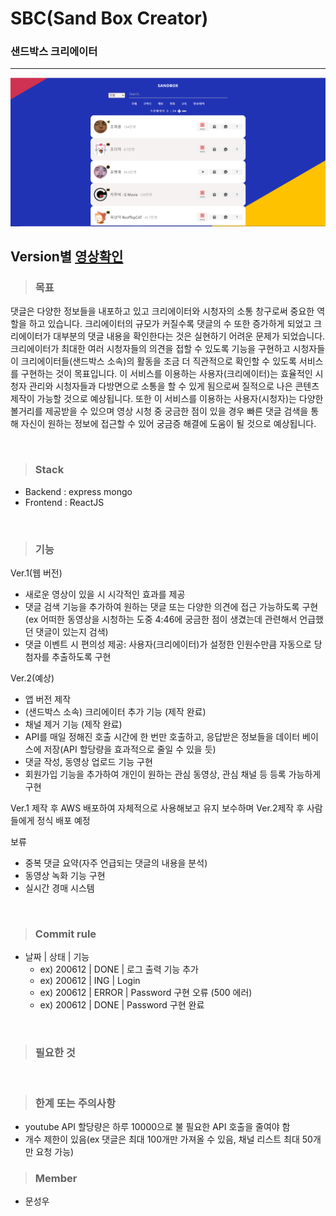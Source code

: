 # SBC(Sand Box Creator)

### 샌드박스 크리에이터

---

<img src='sandbox.PNG' alt=''/>

## Version별 <a href="https://hidden-earth-27978.herokuapp.com/">영상확인</a>

> ### 목표

댓글은 다양한 정보들을 내포하고 있고 크리에이터와 시청자의 소통 창구로써 중요한 역할을 하고 있습니다. 크리에이터의 규모가 커질수록 댓글의 수 또한 증가하게 되었고 크리에이터가 대부분의 댓글 내용을 확인한다는 것은 실현하기 어려운 문제가 되었습니다. 크리에이터가 최대한 여러 시청자들의 의견을 접할 수 있도록 기능을 구현하고 시청자들이 크리에이터들(샌드박스 소속)의 활동을 조금 더 직관적으로 확인할 수 있도록 서비스를 구현하는 것이 목표입니다.
이 서비스를 이용하는 사용자(크리에이터)는 효율적인 시청자 관리와 시청자들과 다방면으로 소통을 할 수 있게 됨으로써 질적으로 나은 콘텐츠 제작이 가능할 것으로 예상됩니다.
또한 이 서비스를 이용하는 사용자(시청자)는 다양한 볼거리를 제공받을 수 있으며 영상 시청 중 궁금한 점이 있을 경우 빠른 댓글 검색을 통해 자신이 원하는 정보에 접근할 수 있어 궁금증 해결에 도움이 될 것으로 예상됩니다.

<br/>

> ### Stack

- Backend : express mongo
- Frontend : ReactJS

<br/>

> ### 기능

Ver.1(웹 버전)

- 새로운 영상이 있을 시 시각적인 효과를 제공
- 댓글 검색 기능을 추가하여 원하는 댓글 또는 다양한 의견에 접근 가능하도록 구현
  (ex 어떠한 동영상을 시청하는 도중 4:46에 궁금한 점이 생겼는데 관련해서 언급했던 댓글이 있는지 검색)
- 댓글 이벤트 시 편의성 제공: 사용자(크리에이터)가 설정한 인원수만큼 자동으로 당첨자를 추출하도록 구현

Ver.2(예상)

- 앱 버전 제작
- (샌드박스 소속) 크리에이터 추가 기능 (제작 완료)
- 채널 제거 기능 (제작 완료)
- API를 매일 정해진 호출 시간에 한 번만 호출하고, 응답받은 정보들을 데이터 베이스에 저장(API 할당량을 효과적으로 줄일 수 있을 듯)
- 댓글 작성, 동영상 업로드 기능 구현
- 회원가입 기능을 추가하여 개인이 원하는 관심 동영상, 관심 채널 등 등록 가능하게 구현

Ver.1 제작 후 AWS 배포하여 자체적으로 사용해보고 유지 보수하며 Ver.2제작 후 사람들에게 정식 배포 예정

보류
- 중복 댓글 요약(자주 언급되는 댓글의 내용을 분석)
- 동영상 녹화 기능 구현
- 실시간 경매 시스템

<br/>

> ### Commit rule

- 날짜 | 상태 | 기능
  - ex) 200612 | DONE | 로그 출력 기능 추가
  - ex) 200612 | ING | Login
  - ex) 200612 | ERROR | Password 구현 오류 (500 에러)
  - ex) 200612 | DONE | Password 구현 완료

<br/>

> ### 필요한 것

<br/>

> ### 한계 또는 주의사항

- youtube API 할당량은 하루 10000으로 불 필요한 API 호출을 줄여야 함
- 개수 제한이 있음(ex 댓글은 최대 100개만 가져올 수 있음, 채널 리스트 최대 50개만 요청 가능)
  <br/>

> ### Member

- 문성우
